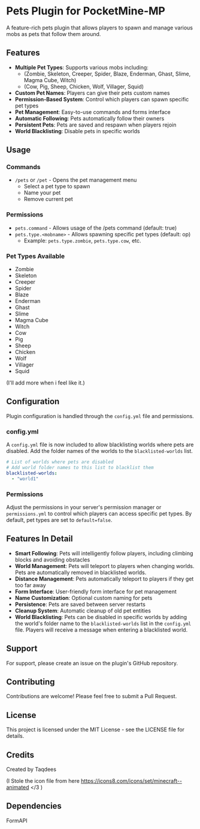 # Pets Plugin for PocketMine-MP

A feature-rich pets plugin that allows players to spawn and manage various mobs as pets that follow them around.

## Features

- **Multiple Pet Types**: Supports various mobs including:
  - (Zombie, Skeleton, Creeper, Spider, Blaze, Enderman, Ghast, Slime, Magma Cube, Witch)
  - (Cow, Pig, Sheep, Chicken, Wolf, Villager, Squid)
- **Custom Pet Names**: Players can give their pets custom names
- **Permission-Based System**: Control which players can spawn specific pet types
- **Pet Management**: Easy-to-use commands and forms interface
- **Automatic Following**: Pets automatically follow their owners
- **Persistent Pets**: Pets are saved and respawn when players rejoin
- **World Blacklisting**: Disable pets in specific worlds

## Usage

### Commands

- `/pets` or `/pet` - Opens the pet management menu
  - Select a pet type to spawn
  - Name your pet
  - Remove current pet

### Permissions

- `pets.command` - Allows usage of the /pets command (default: true)
- `pets.type.<mobname>` - Allows spawning specific pet types (default: op)
  - Example: `pets.type.zombie`, `pets.type.cow`, etc.

### Pet Types Available

- Zombie
- Skeleton
- Creeper
- Spider
- Blaze
- Enderman
- Ghast
- Slime
- Magma Cube
- Witch
- Cow
- Pig
- Sheep
- Chicken
- Wolf
- Villager
- Squid

(I'll add more when i feel like it.)

## Configuration

Plugin configuration is handled through the `config.yml` file and permissions.

### config.yml

A `config.yml` file is now included to allow blacklisting worlds where pets are disabled.  Add the folder names of the worlds to the `blacklisted-worlds` list.

```yaml
# List of worlds where pets are disabled
# Add world folder names to this list to blacklist them
blacklisted-worlds:
  - "world1"
```

### Permissions

Adjust the permissions in your server's permission manager or `permissions.yml` to control which players can access specific pet types. By default, pet types are set to `default=false`.

## Features In Detail

- **Smart Following**: Pets will intelligently follow players, including climbing blocks and avoiding obstacles
- **World Management**: Pets will teleport to players when changing worlds. Pets are automatically removed in blacklisted worlds.
- **Distance Management**: Pets automatically teleport to players if they get too far away
- **Form Interface**: User-friendly form interface for pet management
- **Name Customization**: Optional custom naming for pets
- **Persistence**: Pets are saved between server restarts
- **Cleanup System**: Automatic cleanup of old pet entities
- **World Blacklisting**: Pets can be disabled in specific worlds by adding the world's folder name to the `blacklisted-worlds` list in the `config.yml` file. Players will receive a message when entering a blacklisted world.

## Support

For support, please create an issue on the plugin's GitHub repository.

## Contributing

Contributions are welcome! Please feel free to submit a Pull Request.

## License

This project is licensed under the MIT License - see the LICENSE file for details.

## Credits

Created by Taqdees

(I Stole the icon file from here
https://icons8.com/icons/set/minecraft--animated
</3
)

## Dependencies

FormAPI
